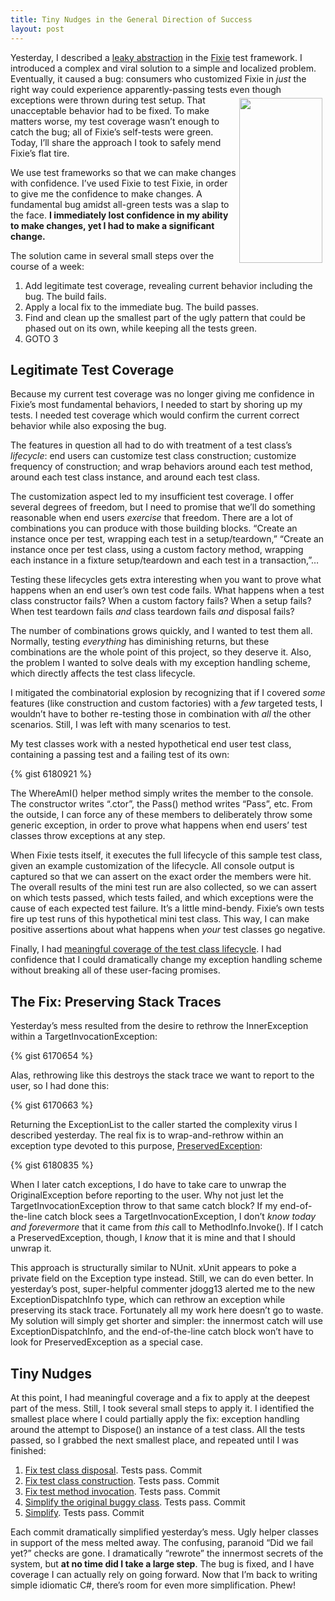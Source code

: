 ```yaml
---
title: Tiny Nudges in the General Direction of Success
layout: post
---
```

Yesterday, I described a [leaky abstraction](https://patrick.lioi.net/2013/08/07/the-leakiest-abstraction/) in the [Fixie](https://github.com/plioi/fixie) test framework. I introduced a complex and viral solution to a simple and localized problem. Eventually, it caused a bug: consumers who customized Fixie in _just_ the right way could experience apparently-passing tests even though exceptions were thrown during test setup. [<img src="/content/patricklioi/uploads/2013/08/fix-a-flat.png" alt="" title="fix-a-flat" width="133" height="264" style="float:right;margin:5px;" />](/content/patricklioi/uploads/2013/08/fix-a-flat.png)That unacceptable behavior had to be fixed. To make matters worse, my test coverage wasn&#8217;t enough to catch the bug; all of Fixie&#8217;s self-tests were green. Today, I&#8217;ll share the approach I took to safely mend Fixie&#8217;s flat tire.

We use test frameworks so that we can make changes with confidence. I&#8217;ve used Fixie to test Fixie, in order to give me the confidence to make changes. A fundamental bug amidst all-green tests was a slap to the face. **I immediately lost confidence in my ability to make changes, yet I had to make a significant change.**

The solution came in several small steps over the course of a week:

  1. Add legitimate test coverage, revealing current behavior including the bug. The build fails.
  2. Apply a local fix to the immediate bug. The build passes.
  3. Find and clean up the smallest part of the ugly pattern that could be phased out on its own, while keeping all the tests green.
  4. GOTO 3

## Legitimate Test Coverage

Because my current test coverage was no longer giving me confidence in Fixie&#8217;s most fundamental behaviors, I needed to start by shoring up my tests. I needed test coverage which would confirm the current correct behavior while also exposing the bug.

The features in question all had to do with treatment of a test class&#8217;s _lifecycle_: end users can customize test class construction; customize frequency of construction; and wrap behaviors around each test method, around each test class instance, and around each test class.

The customization aspect led to my insufficient test coverage. I offer several degrees of freedom, but I need to promise that we&#8217;ll do something reasonable when end users _exercise_ that freedom. There are a lot of combinations you can produce with those building blocks. &#8220;Create an instance once per test, wrapping each test in a setup/teardown,&#8221; &#8220;Create an instance once per test class, using a custom factory method, wrapping each instance in a fixture setup/teardown and each test in a transaction,&#8221;&#8230;

Testing these lifecycles gets extra interesting when you want to prove what happens when an end user&#8217;s own test code fails. What happens when a test class constructor fails? When a custom factory fails? When a setup fails? When test teardown fails _and_ class teardown fails _and_ disposal fails?

The number of combinations grows quickly, and I wanted to test them all. Normally, testing _everything_ has diminishing returns, but these combinations are the whole point of this project, so they deserve it. Also, the problem I wanted to solve deals with my exception handling scheme, which directly affects the test class lifecycle.

I mitigated the combinatorial explosion by recognizing that if I covered _some_ features (like construction and custom factories) with a _few_ targeted tests, I wouldn&#8217;t have to bother re-testing those in combination with _all_ the other scenarios. Still, I was left with many scenarios to test.

My test classes work with a nested hypothetical end user test class, containing a passing test and a failing test of its own:

{% gist 6180921 %}

The WhereAmI() helper method simply writes the member to the console. The constructor writes &#8220;.ctor&#8221;, the Pass() method writes &#8220;Pass&#8221;, etc. From the outside, I can force any of these members to deliberately throw some generic exception, in order to prove what happens when end users&#8217; test classes throw exceptions at any step.

When Fixie tests itself, it executes the full lifecycle of this sample test class, given an example customization of the lifecycle. All console output is captured so that we can assert on the exact order the members were hit. The overall results of the mini test run are also collected, so we can assert on which tests passed, which tests failed, and which exceptions were the cause of each expected test failure. It&#8217;s a little mind-bendy. Fixie&#8217;s own tests fire up test runs of this hypothetical mini test class. This way, I can make positive assertions about what happens when _your_ test classes go negative.

Finally, I had [meaningful coverage of the test class lifecycle](https://github.com/plioi/fixie/tree/d3cc2fd1e2092bbcdc464d172a8ca5344a175ec9/src/Fixie.Tests/Lifecycle). I had confidence that I could dramatically change my exception handling scheme without breaking all of these user-facing promises.

## The Fix: Preserving Stack Traces

Yesterday&#8217;s mess resulted from the desire to rethrow the InnerException within a TargetInvocationException:

{% gist 6170654 %}

Alas, rethrowing like this destroys the stack trace we want to report to the user, so I had done this:

{% gist 6170663 %}

Returning the ExceptionList to the caller started the complexity virus I described yesterday. The real fix is to wrap-and-rethrow within an exception type devoted to this purpose, [PreservedException](https://github.com/plioi/fixie/blob/d3cc2fd1e2092bbcdc464d172a8ca5344a175ec9/src/Fixie/PreservedException.cs):

{% gist 6180835 %}

When I later catch exceptions, I do have to take care to unwrap the OriginalException before reporting to the user. Why not just let the TargetInvocationException throw to that same catch block? If my end-of-the-line catch block sees a TargetInvocationException, I don&#8217;t _know today and forevermore_ that it came from _this_ call to MethodInfo.Invoke(). If I catch a PreservedException, though, I _know_ that it is mine and that I should unwrap it.

This approach is structurally similar to NUnit. xUnit appears to poke a private field on the Exception type instead. Still, we can do even better. In yesterday&#8217;s post, super-helpful commenter jdogg13 alerted me to the new ExceptionDispatchInfo type, which can rethrow an exception while preserving its stack trace. Fortunately all my work here doesn&#8217;t go to waste. My solution will simply get shorter and simpler: the innermost catch will use ExceptionDispatchInfo, and the end-of-the-line catch block won&#8217;t have to look for PreservedException as a special case.

## Tiny Nudges

At this point, I had meaningful coverage and a fix to apply at the deepest part of the mess. Still, I took several small steps to apply it. I identified the smallest place where I could partially apply the fix: exception handling around the attempt to Dispose() an instance of a test class. All the tests passed, so I grabbed the next smallest place, and repeated until I was finished:

  1. [Fix test class disposal](https://github.com/plioi/fixie/commit/c9d8abce8cf662c0e394b4b80b76c33e8971a33c). Tests pass. Commit
  2. [Fix test class construction](https://github.com/plioi/fixie/commit/f0bc304b1a77725be08a0edf889806979dc89ae3). Tests pass. Commit
  3. [Fix test method invocation](https://github.com/plioi/fixie/commit/3c82276eb83a6b1f9bb0d643e544785d1ef21eeb). Tests pass. Commit
  4. [Simplify the original buggy class](https://github.com/plioi/fixie/commit/4535866daa271a84f08df84f3866f81e9c53153d). Tests pass. Commit
  5. [Simplify](https://github.com/plioi/fixie/commit/70383b1361346276e5b639d5b0b32f0a94eec0c9). Tests pass. Commit

Each commit dramatically simplified yesterday&#8217;s mess. Ugly helper classes in support of the mess melted away. The confusing, paranoid &#8220;Did we fail yet?&#8221; checks are gone. I dramatically &#8220;rewrote&#8221; the innermost secrets of the system, but **at no time did I take a large step**. The bug is fixed, and I have coverage I can actually rely on going forward. Now that I&#8217;m back to writing simple idiomatic C#, there&#8217;s room for even more simplification. Phew!